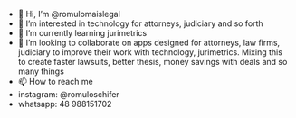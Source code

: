 - 👋 Hi, I’m @romulomaislegal
- 👀 I’m interested in technology for attorneys, judiciary and so forth
- 🌱 I’m currently learning jurimetrics
- 💞️ I’m looking to collaborate on apps designed for attorneys, law firms, judiciary to improve their work with technology, jurimetrics. Mixing this to create faster lawsuits, better thesis, money savings with deals and so many things
- 📫 How to reach me
- instagram: @romuloschifer
- whatsapp: 48 988151702

<!---
romulomaislegal/romulomaislegal is a ✨ special ✨ repository because its `README.md` (this file) appears on your GitHub profile.
You can click the Preview link to take a look at your changes.
--->
